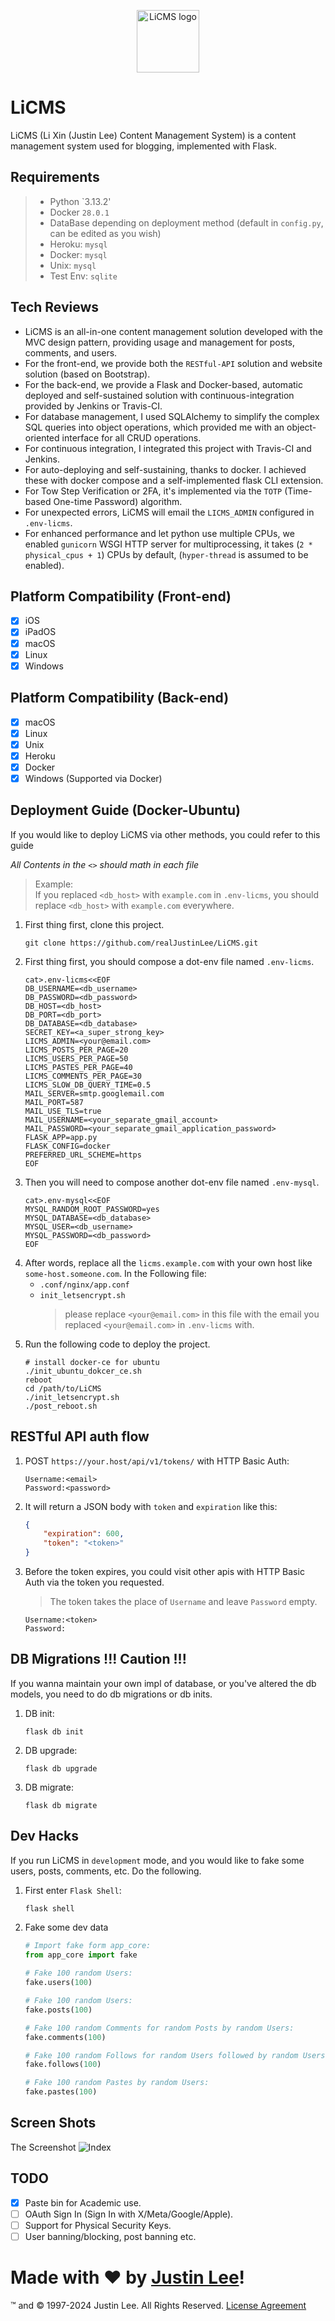 <p align="center"><img width="100" src="app_core/static/img/logo.svg" alt="LiCMS logo"></p>

# LiCMS

LiCMS (Li Xin (Justin Lee) Content Management System) is a content management system used for blogging, implemented with
Flask.

## Requirements

> - Python `3.13.2'
> - Docker `28.0.1`
> - DataBase depending on deployment method (default in `config.py`, can be edited as you wish)
> - Heroku: `mysql`
> - Docker: `mysql`
> - Unix: `mysql`
> - Test Env: `sqlite`

## Tech Reviews

- LiCMS is an all-in-one content management solution developed with the MVC design pattern, providing usage and
  management for posts, comments, and users.
- For the front-end, we provide both the `RESTful-API` solution and website solution (based on Bootstrap).
- For the back-end, we provide a Flask and Docker-based, automatic deployed and self-sustained solution with
  continuous-integration provided by Jenkins or Travis-CI.
- For database management, I used SQLAlchemy to simplify the complex SQL queries into object operations, which provided
  me with an object-oriented interface for all CRUD operations.
- For continuous integration, I integrated this project with Travis-CI and Jenkins.
- For auto-deploying and self-sustaining, thanks to docker. I achieved these with docker compose and a self-implemented
  flask CLI extension.
- For Tow Step Verification or 2FA, it's implemented via the `TOTP` (Time-based One-time Password) algorithm.
- For unexpected errors, LiCMS will email the `LICMS_ADMIN` configured in `.env-licms`.
- For enhanced performance and let python use multiple CPUs, we enabled `gunicorn` WSGI HTTP server for multiprocessing, 
  it takes (`2 * physical_cpus + 1`) CPUs by default, (`hyper-thread` is assumed to be enabled).

## Platform Compatibility (Front-end)

- [x] iOS
- [x] iPadOS
- [x] macOS
- [x] Linux
- [x] Windows

## Platform Compatibility (Back-end)

- [x] macOS
- [x] Linux
- [x] Unix
- [x] Heroku
- [x] Docker
- [x] Windows (Supported via Docker)

## Deployment Guide (Docker-Ubuntu)

If you would like to deploy LiCMS via other methods, you could refer to this guide

*All Contents in the `<>` should math in each file*
> Example:  
> If you replaced `<db_host>` with `example.com` in `.env-licms`, you should replace `<db_host>` with `example.com`
> everywhere.

1. First thing first, clone this project.
   ```shell script
   git clone https://github.com/realJustinLee/LiCMS.git
   ```
1. First thing first, you should compose a dot-env file named `.env-licms`.
   ```shell
   cat>.env-licms<<EOF
   DB_USERNAME=<db_username>
   DB_PASSWORD=<db_password>
   DB_HOST=<db_host>
   DB_PORT=<db_port>
   DB_DATABASE=<db_database>
   SECRET_KEY=<a_super_strong_key>
   LICMS_ADMIN=<your@email.com>
   LICMS_POSTS_PER_PAGE=20
   LICMS_USERS_PER_PAGE=50
   LICMS_PASTES_PER_PAGE=40
   LICMS_COMMENTS_PER_PAGE=30
   LICMS_SLOW_DB_QUERY_TIME=0.5
   MAIL_SERVER=smtp.googlemail.com
   MAIL_PORT=587
   MAIL_USE_TLS=true
   MAIL_USERNAME=<your_separate_gmail_account>
   MAIL_PASSWORD=<your_separate_gmail_application_password>
   FLASK_APP=app.py
   FLASK_CONFIG=docker
   PREFERRED_URL_SCHEME=https
   EOF
   ```
1. Then you will need to compose another dot-env file named `.env-mysql`.
   ```shell
   cat>.env-mysql<<EOF
   MYSQL_RANDOM_ROOT_PASSWORD=yes
   MYSQL_DATABASE=<db_database>
   MYSQL_USER=<db_username>
   MYSQL_PASSWORD=<db_password>     
   EOF
   ```
1. After words, replace all the `licms.example.com` with your own host like `some-host.someone.com`. In the Following
   file:
    - `.conf/nginx/app.conf`
    - `init_letsencrypt.sh`
      > please replace `<your@email.com>` in this file with the email you replaced `<your@email.com>` in `.env-licms`
      with.
1. Run the following code to deploy the project.
    ```shell
    # install docker-ce for ubuntu
    ./init_ubuntu_dokcer_ce.sh
    reboot
    cd /path/to/LiCMS
    ./init_letsencrypt.sh
    ./post_reboot.sh
    ```

## RESTful API auth flow

1. POST `https://your.host/api/v1/tokens/` with HTTP Basic Auth:
    ```text
    Username:<email>    
    Password:<password>
    ```
1. It will return a JSON body with `token` and `expiration` like this:
    ```json
    {
        "expiration": 600,
        "token": "<token>"
    }
    ```
1. Before the token expires, you could visit other apis with HTTP Basic Auth via the token you requested.
   > The token takes the place of `Username` and leave `Password` empty.
    ```text
    Username:<token>    
    Password:
    ```

## DB Migrations !!! Caution !!!

If you wanna maintain your own impl of database, or you've altered the db models, you need to do db migrations or db
inits.

1. DB init:
    ```shell
    flask db init
    ```
1. DB upgrade:
    ```shell
    flask db upgrade
    ```
1. DB migrate:
    ```shell
    flask db migrate
    ```

## Dev Hacks

If you run LiCMS in `development` mode, and you would like to fake some users, posts, comments, etc. Do the following.

1. First enter `Flask Shell`:
    ```shell script
    flask shell
    ```
1. Fake some dev data
    ```python
    # Import fake form app_core:
    from app_core import fake
       
    # Fake 100 random Users:
    fake.users(100)
   
    # Fake 100 random Users:
    fake.posts(100)
   
    # Fake 100 random Comments for random Posts by random Users:
    fake.comments(100)
   
    # Fake 100 random Follows for random Users followed by random Users:
    fake.follows(100)
   
    # Fake 100 random Pastes by random Users:
    fake.pastes(100)
    ```

## Screen Shots

The Screenshot
![Index](screenshot/index.png)

## TODO

- [X] Paste bin for Academic use.
- [ ] OAuth Sign In (Sign In with X/Meta/Google/Apple).
- [ ] Support for Physical Security Keys.
- [ ] User banning/blocking, post banning etc.

# Made with ❤ by [Justin Lee](https://github.com/realJustinLee)!

™ and © 1997-2024 Justin Lee. All Rights Reserved. [License Agreement](./LICENSE)
